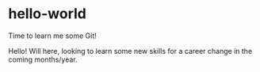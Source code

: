 # hello-world
Time to learn me some Git!

Hello! Will here, looking to learn some new skills for a career change in the coming months/year.
